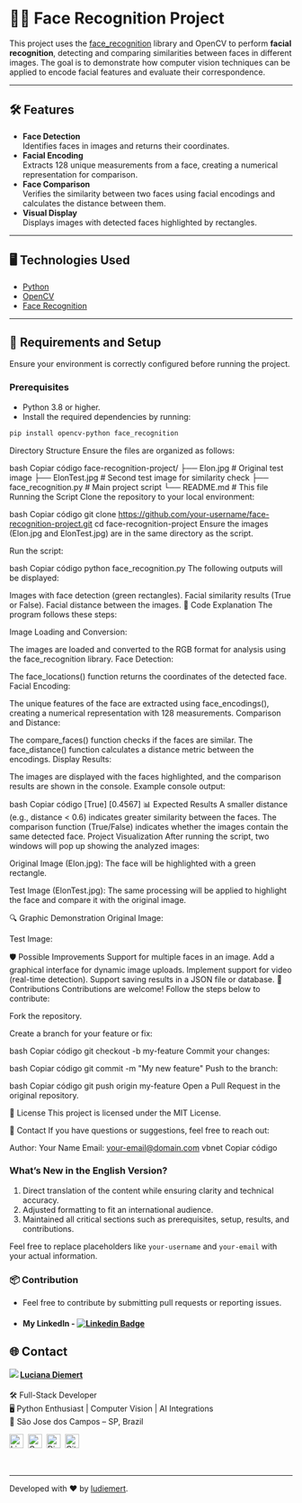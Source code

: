 # 🧑‍💻 Face Recognition Project

This project uses the [face_recognition](https://github.com/ageitgey/face_recognition) library and OpenCV to perform **facial recognition**, detecting and comparing similarities between faces in different images. The goal is to demonstrate how computer vision techniques can be applied to encode facial features and evaluate their correspondence.  

---

## 🛠️ Features

- **Face Detection**  
  Identifies faces in images and returns their coordinates.  
- **Facial Encoding**  
  Extracts 128 unique measurements from a face, creating a numerical representation for comparison.  
- **Face Comparison**  
  Verifies the similarity between two faces using facial encodings and calculates the distance between them.  
- **Visual Display**  
  Displays images with detected faces highlighted by rectangles.  

---

## 🖥️ Technologies Used

- [Python](https://www.python.org/)  
- [OpenCV](https://opencv.org/)  
- [Face Recognition](https://github.com/ageitgey/face_recognition)  

---

## 🚀 Requirements and Setup

Ensure your environment is correctly configured before running the project.

### **Prerequisites**

- Python 3.8 or higher.  
- Install the required dependencies by running:  

```bash
pip install opencv-python face_recognition
```

Directory Structure
Ensure the files are organized as follows:

bash
Copiar código
face-recognition-project/
├── Elon.jpg           # Original test image
├── ElonTest.jpg       # Second test image for similarity check
├── face_recognition.py # Main project script
└── README.md          # This file
Running the Script
Clone the repository to your local environment:

bash
Copiar código
git clone https://github.com/your-username/face-recognition-project.git
cd face-recognition-project
Ensure the images (Elon.jpg and ElonTest.jpg) are in the same directory as the script.

Run the script:

bash
Copiar código
python face_recognition.py
The following outputs will be displayed:

Images with face detection (green rectangles).
Facial similarity results (True or False).
Facial distance between the images.
🧪 Code Explanation
The program follows these steps:

Image Loading and Conversion:

The images are loaded and converted to the RGB format for analysis using the face_recognition library.
Face Detection:

The face_locations() function returns the coordinates of the detected face.
Facial Encoding:

The unique features of the face are extracted using face_encodings(), creating a numerical representation with 128 measurements.
Comparison and Distance:

The compare_faces() function checks if the faces are similar.
The face_distance() function calculates a distance metric between the encodings.
Display Results:

The images are displayed with the faces highlighted, and the comparison results are shown in the console.
Example console output:

bash
Copiar código
[True] [0.4567]
📊 Expected Results
A smaller distance (e.g., distance < 0.6) indicates greater similarity between the faces.
The comparison function (True/False) indicates whether the images contain the same detected face.
Project Visualization
After running the script, two windows will pop up showing the analyzed images:

Original Image (Elon.jpg):
The face will be highlighted with a green rectangle.

Test Image (ElonTest.jpg):
The same processing will be applied to highlight the face and compare it with the original image.

🔍 Graphic Demonstration
Original Image:

Test Image:

🛡️ Possible Improvements
Support for multiple faces in an image.
Add a graphical interface for dynamic image uploads.
Implement support for video (real-time detection).
Support saving results in a JSON file or database.
🤝 Contributions
Contributions are welcome! Follow the steps below to contribute:

Fork the repository.

Create a branch for your feature or fix:

bash
Copiar código
git checkout -b my-feature
Commit your changes:

bash
Copiar código
git commit -m "My new feature"
Push to the branch:

bash
Copiar código
git push origin my-feature
Open a Pull Request in the original repository.

📄 License
This project is licensed under the MIT License.

📧 Contact
If you have questions or suggestions, feel free to reach out:

Author: Your Name
Email: your-email@domain.com
vbnet
Copiar código

### **What’s New in the English Version?**
1. Direct translation of the content while ensuring clarity and technical accuracy.
2. Adjusted formatting to fit an international audience.
3. Maintained all critical sections such as prerequisites, setup, results, and contributions.

Feel free to replace placeholders like `your-username` and `your-email` with your actual information.


### 📦 Contribution

 - Feel free to contribute by submitting pull requests or reporting issues.

- #### My LinkedIn - [![Linkedin Badge](https://img.shields.io/badge/-LucianaDiemert-blue?style=flat-square&logo=Linkedin&logoColor=white&link=https://www.linkedin.com/in/lucianadiemert/)](https://www.linkedin.com/in/lucianadiemert/)

## 🌐 **Contact**
<img align="left" src="https://www.github.com/ludiemert.png?size=150">

#### [**Luciana Diemert**](https://github.com/ludiemert)

🛠 Full-Stack Developer <br>
🖥️ Python Enthusiast | Computer Vision | AI Integrations <br>
📍 São Jose dos Campos – SP, Brazil

<a href="https://www.linkedin.com/in/lucianadiemert" target="_blank"><img src="https://img.shields.io/badge/LinkedIn-0077B5?style=flat&logo=linkedin&logoColor=white" alt="LinkedIn Badge" height="25"></a>&nbsp;
<a href="mailto:lucianadiemert@gmail.com" target="_blank"><img src="https://img.shields.io/badge/Gmail-D14836?style=flat&logo=gmail&logoColor=white" alt="Gmail Badge" height="25"></a>&nbsp;
<a href="#"><img src="https://img.shields.io/badge/Discord-%237289DA.svg?logo=discord&logoColor=white" title="LuDiem#0654" alt="Discord Badge" height="25"></a>&nbsp;
<a href="https://www.github.com/ludiemert" target="_blank"><img src="https://img.shields.io/badge/GitHub-100000?style=flat&logo=github&logoColor=white" alt="GitHub Badge" height="25"></a>&nbsp;

<br clear="left"/>

---
Developed with ❤ by [ludiemert](https://github.com/ludiemert).
